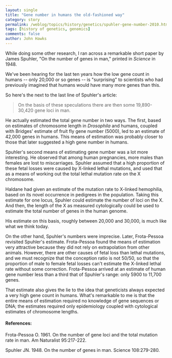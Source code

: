 ```yaml
---
layout: single 
title: "Gene number in humans the old-fashioned way" 
category: story
permalink: /weblog/topics/history/genetics/spuhler-gene-number-2010.html
tags: [history of genetics, genomics] 
comments: false 
author: John Hawks 
---
```


While doing some other research, I ran across a remarkable short paper by James Spuhler, "On the number of genes in man," printed in <i>Science</i> in 1948. 

We've been hearing for the last ten years how the low gene count in humans -- only 20,000 or so genes -- is "surprising" to scientists who had previously imagined that humans would have many more genes than this. 

So here's the next to the last line of Spuhler's article: 

<blockquote>On the basis of these speculations there are then some 19,890-30,420 gene loci in man.</blockquote>

He actually estimated the total gene number in two ways. The first, based on estimates of chromosome length in <i>Drosophila</i> and humans, coupled with Bridges' estimate of fruit fly gene number (5000), led to an estimate of 42,000 genes in humans. This means of estimation was probably closer to those that later suggested a high gene number in humans. 

Spuhler's second means of estimating gene number was a lot more interesting. He observed that among human pregnancies, more males than females are lost to miscarriages. Spuhler assumed that a high proportion of these fetal losses were caused by X-linked lethal mutations, and used that as a means of working out the total lethal mutation rate on the X chromosome.  

Haldane had given an estimate of the mutation rate to X-linked hemophilia, based on its novel occurrence in pedigrees in the population. Taking this estimate for one locus, Spuhler could estimate the number of loci on the X. And then, the length of the X as measured cytologically could be used to estimate the total number of genes in the human genome. 

His estimate on this basis, roughly between 20,000 and 30,000, is much like what we think today. 

On the other hand, Spuhler's numbers were imprecise. Later, Frota-Pessoa revisited Spuhler's estimate. Frota-Pessoa found the means of estimation very attractive because they did not rely on extrapolation from other animals. However, there are other causes of fetal loss than lethal mutations, and we must recognize that the conception ratio is not 50/50, so that the proportion of male to female fetal losses can't estimate the X-linked lethal rate without some correction. Frota-Pessoa arrived at an estimate of human gene number less than a third that of Spuhler's range: only 5900 to 11,700 genes. 

That estimate also gives the lie to the idea that geneticists always expected a very high gene count in humans. What's remarkable to me is that the entire means of estimation required no knowledge of gene sequences or DNA; the estimates required only epidemiology coupled with cytological estimates of chromosome lengths. 




<h4>References:</h4>

<p class="cite">Frota-Pessoa O. 1961. On the number of gene loci and the total mutation rate in man. Am Naturalist 95:217-222. </p>

<p class="cite">Spuhler JN. 1948. On the number of genes in man. Science 108:279-280. </p>

